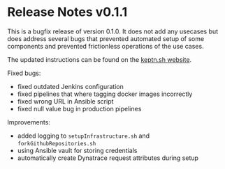 # Release Notes v0.1.1

This is a bugfix release of version 0.1.0. It does not add any usecases but does address several bugs that prevented automated setup of some components and prevented frictionless operations of the use cases.

The updated instructions can be found on the [keptn.sh website](https://keptn.sh/docs/0.1.1/).

Fixed bugs:
- fixed outdated Jenkins configuration
- fixed pipelines that where tagging docker images incorrectly
- fixed wrong URL in Ansible script
- fixed null value bug in production pipelines

Improvements:
- added logging to `setupInfrastructure.sh` and `forkGithubRepositories.sh` 
- using Ansible vault for storing credentials
- automatically create Dynatrace request attributes during setup

